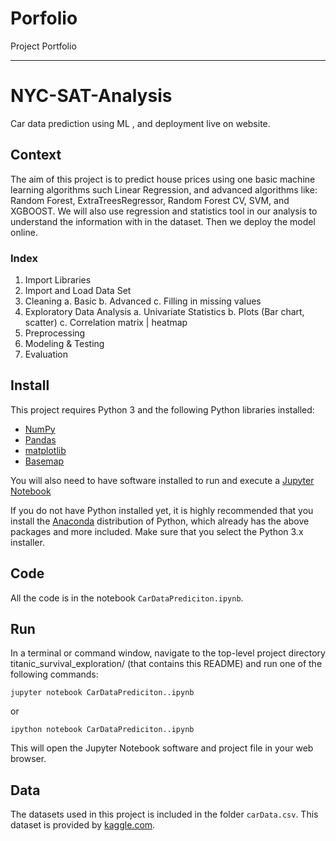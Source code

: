 # Porfolio
Project Portfolio
***
# **NYC-SAT-Analysis**

Car data prediction using ML , and deployment live on website.

## Context 
The aim of this project is to predict house prices using one basic machine learning algorithms such Linear Regression, and advanced algorithms like: Random Forest, ExtraTreesRegressor, Random Forest CV, SVM, and XGBOOST. We will also use regression and statistics tool in our analysis to understand the information with in the dataset. Then we deploy the model online.

### Index
1. Import Libraries
2. Import and Load Data Set
3. Cleaning
  a. Basic
  b. Advanced
  c. Filling in missing values
4. Exploratory Data Analysis
  a. Univariate Statistics
  b. Plots (Bar chart, scatter)
  c. Correlation matrix | heatmap
5.  Preprocessing
6. Modeling & Testing
7. Evaluation

## Install
This project requires Python 3 and the following Python libraries installed:

- [NumPy](http://www.numpy.org/)
- [Pandas](http://pandas.pydata.org)
- [matplotlib](http://matplotlib.org/)
- [Basemap](http://matplotlib.org/basemap/)

You will also need to have software installed to run and execute a [Jupyter Notebook](http://ipython.org/notebook.html)

If you do not have Python installed yet, it is highly recommended that you install the [Anaconda](http://continuum.io/downloads) distribution of Python, which already has the above packages and more included. Make sure that you select the Python 3.x installer.

## Code
All the code is in the notebook `CarDataPrediciton.ipynb`.

## Run
In a terminal or command window, navigate to the top-level project directory titanic_survival_exploration/ (that contains this README) and run one of the following commands:

```
jupyter notebook CarDataPrediciton..ipynb
```

or
```
ipython notebook CarDataPrediciton..ipynb
```
This will open the Jupyter Notebook software and project file in your web browser.

## Data
The datasets used in this project is included in the folder `carData.csv`. This dataset is provided by [kaggle.com](https://www.kaggle.com).
